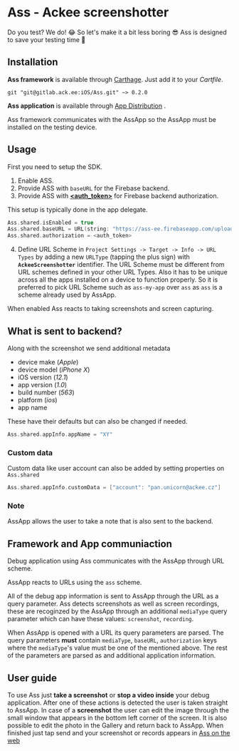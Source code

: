 # Ass - Ackee screenshotter

Do you test? We do! 😂 So let's make it a bit less boring 😎 Ass is designed to save your testing time 💪

## Installation

**Ass framework** is available through [Carthage](https://github.org/Carthage/Carthage). Just add it to your _Cartfile_. 

```
git "git@gitlab.ack.ee:iOS/Ass.git" ~> 0.2.0
```

**Ass application** is available through [App Distribution]() .

Ass framework communicates with the AssApp so the AssApp must be installed on the testing device.

## Usage

First you need to setup the SDK. 

1. Enable ASS.
2. Provide ASS with `baseURL` for the Firebase backend.
3. Provide ASS with **[<auth_token>](https://ackee.passwd.team/secrets/utLLPiEx8RhCyab8m8bP)** for Firebase backend authorization.

This setup is typically done in the app delegate.

```swift
Ass.shared.isEnabled = true
Ass.shared.baseURL = URL(string: "https://ass-ee.firebaseapp.com/upload")!
Ass.shared.authorization = <auth_token>
```

4. Define URL Scheme in `Project Settings -> Target -> Info -> URL Types` by adding a new `URLType` (tapping the plus sign) with **`AckeeScreenshotter`** identifier. The URL Scheme must be different from URL schemes defined in your other URL Types. Also it has to be unique across all the apps installed on a device to function properly. So it is preferred to pick URL Scheme such as `ass-my-app` over `ass` as `ass` is a scheme already used by AssApp.

When enabled Ass reacts to taking screenshots and screen capturing.

## What is sent to backend?

Along with the screenshot we send additional metadata
- device make (_Apple_)
- device model (_iPhone X_)
- iOS version (_12.1_)
- app version (_1.0_)
- build number (_563_)
- platform (_ios_)
- app name

These have their defaults but can also be changed if needed.

```swift
Ass.shared.appInfo.appName = "XY"
```

### Custom data

Custom data like user account can also be added by setting properties on `Ass.shared`

```swift
Ass.shared.appInfo.customData = ["account": "pan.unicorn@ackee.cz"]
```

### Note

AssApp allows the user to take a note that is also sent to the backend.

## Framework and App communiaction

Debug application using Ass communicates with the AssApp through URL scheme. 

AssApp reacts to URLs using the `ass` scheme.

All of the debug app information is sent to AssApp through the URL as a query parameter. Ass detects screenshots as well as screen recordings, these are recoginzed by the AssApp through an additional `mediaType` query parameter which can have these values: `screenshot`, `recording`. 

When AssApp is opened with a URL its query parameters are parsed. The query parameters **must** contain `mediaType`, `baseURL`, `authorization` keys where the `mediaType`'s value must be one of the mentioned above. The rest of the parameters are parsed as and additional application information.

## User guide

To use Ass just **take a screenshot** or **stop a video inside** your debug application. 
After one of these actions is detected the user is taken straight to AssApp. In case of a **screenshot** the user can edit the image through the small window that appears in the bottom left corner of the screen. It is also possible to edit the photo in the Gallery and return back to AssApp. When finished just tap send and your screenshot or records appears in [Ass on the web](https://ass-ee.firebaseapp.com/)

